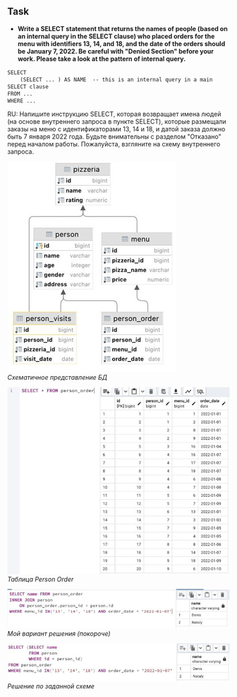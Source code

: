 ## Task

+ **Write a SELECT statement that returns the names of people (based on an internal query in the SELECT clause) who placed orders for the menu with identifiers 13, 14, and 18, and the date of the orders should be January 7, 2022. Be careful with "Denied Section" before your work. Please take a look at the pattern of internal query.**

```
SELECT 
    (SELECT ... ) AS NAME  -- this is an internal query in a main SELECT clause
FROM ...
WHERE ...
```

RU: Напишите инструкцию SELECT, которая возвращает имена людей (на основе внутреннего запроса в пункте SELECT), которые размещали заказы на меню с идентификаторами 13, 14 и 18, и датой заказа должно быть 7 января 2022 года. Будьте внимательны с разделом "Отказано" перед началом работы. Пожалуйста, взгляните на схему внутреннего запроса.

![Screenshot](../screenshots/table.jpg "Основная схема")\
*Схематичное представление БД*

![Screenshot](../screenshots/person_order.jpg "Таблица Person Order")\
*Таблица Person Order*

![Screenshot](../screenshots/ex05.jpg "Решение")\
*Мой вариант решения (покороче)*

![Screenshot](../screenshots/ex05_var2.jpg "Решение")\
*Решение по заданной схеме*
